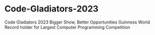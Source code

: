 # Code-Gladiators-2023

Code Gladiators 2023
Bigger Show, Better Opportunities
Guinness World Record holder for Largest Computer Programming Competition
